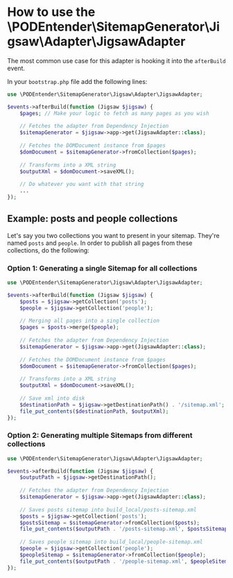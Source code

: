 # How to use the \PODEntender\SitemapGenerator\Jigsaw\Adapter\JigsawAdapter

The most common use case for this adapter is hooking it into the `afterBuild` event.

In your `bootstrap.php` file add the following lines:

```php
use \PODEntender\SitemapGenerator\Jigsaw\Adapter\JigsawAdapter;

$events->afterBuild(function (Jigsaw $jigsaw) {
    $pages; // Make your logic to fetch as many pages as you wish
    
    // Fetches the adapter from Dependency Injection
    $sitemapGenerator = $jigsaw->app->get(JigsawAdapter::class);
    
    // Fetches the DOMDocument instance from $pages
    $domDocument = $sitemapGenerator->fromCollection($pages);
    
    // Transforms into a XML string
    $outputXml = $domDocument->saveXML();
    
    // Do whatever you want with that string
    ...
});
```

## Example: posts and people collections

Let's say you two collections you want to present in your sitemap. They're named `posts` and `people`.
In order to publish all pages from these collections, do the following:

### Option 1: Generating a single Sitemap for all collections

```php
use \PODEntender\SitemapGenerator\Jigsaw\Adapter\JigsawAdapter;

$events->afterBuild(function (Jigsaw $jigsaw) {
    $posts = $jigsaw->getCollection('posts');
    $people = $jigsaw->getCollection('people');
    
    // Merging all pages into a single collection
    $pages = $posts->merge($people);
    
    // Fetches the adapter from Dependency Injection
    $sitemapGenerator = $jigsaw->app->get(JigsawAdapter::class);
    
    // Fetches the DOMDocument instance from $pages
    $domDocument = $sitemapGenerator->fromCollection($pages);
    
    // Transforms into a XML string
    $outputXml = $domDocument->saveXML();
    
    // Save xml into disk
    $destinationPath = $jigsaw->getDestinationPath() . '/sitemap.xml'; // build_local/sitemap.xml
    file_put_contents($destinationPath, $outputXml);
});
```

### Option 2: Generating multiple Sitemaps from different collections

```php
use \PODEntender\SitemapGenerator\Jigsaw\Adapter\JigsawAdapter;

$events->afterBuild(function (Jigsaw $jigsaw) {
    $outputPath = $jigsaw->getDestinationPath();
    
    // Fetches the adapter from Dependency Injection
    $sitemapGenerator = $jigsaw->app->get(JigsawAdapter::class);
    
    // Saves posts sitemap into build_local/posts-sitemap.xml
    $posts = $jigsaw->getCollection('posts');
    $postsSitemap = $sitemapGenerator->fromCollection($posts);
    file_put_contents($outputPath . '/posts-sitemap.xml', $postsSitemap->saveXML());
    
    // Saves people sitemap into build_local/people-sitemap.xml
    $people = $jigsaw->getCollection('people');
    $peopleSitemap = $sitemapGenerator->fromCollection($people);
    file_put_contents($outputPath . '/people-sitemap.xml', $peopleSitemap->saveXML());
});
```
